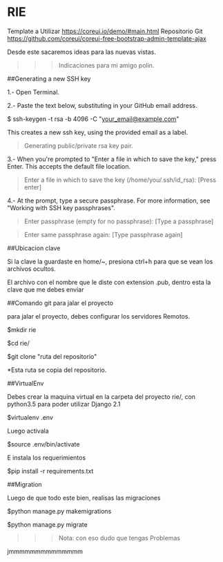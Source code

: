 # RIE

Template a Utilizar https://coreui.io/demo/#main.html
Repositorio Git https://github.com/coreui/coreui-free-bootstrap-admin-template-ajax

Desde este sacaremos ideas para las nuevas vistas.

>>>Indicaciones para mi amigo polin.

##Generating a new SSH key

1.- Open Terminal.

2.- Paste the text below, substituting in your GitHub email address.

$ ssh-keygen -t rsa -b 4096 -C "your_email@example.com"

This creates a new ssh key, using the provided email as a label.

>Generating public/private rsa key pair.

3.- When you're prompted to "Enter a file in which to save the key," press Enter. This accepts the default file location.

>Enter a file in which to save the key (/home/you/.ssh/id_rsa): [Press enter]

4.- At the prompt, type a secure passphrase. For more information, see "Working with SSH key passphrases".

>Enter passphrase (empty for no passphrase): [Type a passphrase]

>Enter same passphrase again: [Type passphrase again]

##Ubicacion clave

Si la clave la guardaste en home/~, presiona ctrl+h para que se vean los archivos ocultos.

El archivo con el nombre que le diste con extension .pub, dentro esta la clave que me debes enviar

##Comando git para jalar el proyecto

para jalar el proyecto, debes configurar los servidores Remotos.

$mkdir rie

$cd rie/

$git clone "ruta del repositorio"

*Esta ruta se copia del repositorio.

##VirtualEnv

Debes crear la maquina virtual en la carpeta del proyecto rie/, con python3.5 para poder utilizar Django 2.1

$virtualenv .env

Luego activala

$source .env/bin/activate

E instala los requerimientos

$pip install -r requirements.txt

##Migration

Luego de que todo este bien, realisas las migraciones

$python manage.py makemigrations

$python manage.py migrate


>>>Nota: con eso dudo que tengas Problemas

jmmmmmmmmmmmmmm
